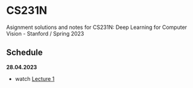 # CS231N
Asignment solutions and notes for CS231N: Deep Learning for Computer Vision - Stanford / Spring 2023

## Schedule

**28.04.2023**
- watch [Lecture 1](https://www.youtube.com/watch?v=NfnWJUyUJYU&list=PLkt2uSq6rBVctENoVBg1TpCC7OQi31AlC&index=1)
